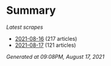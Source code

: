 # Summary
*Latest scrapes*
* [2021-08-16](https://github.com/nuuuwan/news_lk/blob/data/news_lk.2021-08-16.json) (217 articles)
* [2021-08-17](https://github.com/nuuuwan/news_lk/blob/data/news_lk.2021-08-17.json) (121 articles)

*Generated at 09:08PM, August 17, 2021*